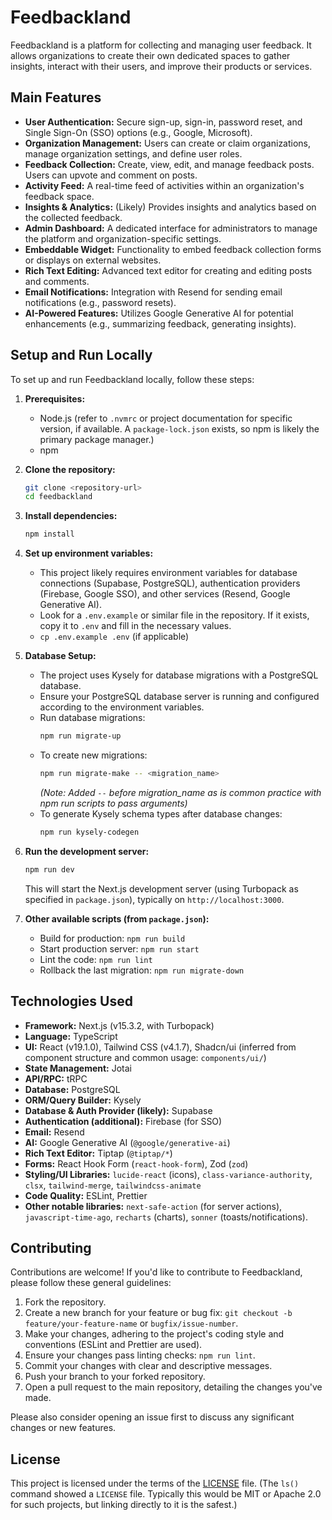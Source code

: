 # Feedbackland

Feedbackland is a platform for collecting and managing user feedback. It allows organizations to create their own dedicated spaces to gather insights, interact with their users, and improve their products or services.

## Main Features

*   **User Authentication:** Secure sign-up, sign-in, password reset, and Single Sign-On (SSO) options (e.g., Google, Microsoft).
*   **Organization Management:** Users can create or claim organizations, manage organization settings, and define user roles.
*   **Feedback Collection:** Create, view, edit, and manage feedback posts. Users can upvote and comment on posts.
*   **Activity Feed:** A real-time feed of activities within an organization's feedback space.
*   **Insights & Analytics:** (Likely) Provides insights and analytics based on the collected feedback.
*   **Admin Dashboard:** A dedicated interface for administrators to manage the platform and organization-specific settings.
*   **Embeddable Widget:** Functionality to embed feedback collection forms or displays on external websites.
*   **Rich Text Editing:** Advanced text editor for creating and editing posts and comments.
*   **Email Notifications:** Integration with Resend for sending email notifications (e.g., password resets).
*   **AI-Powered Features:** Utilizes Google Generative AI for potential enhancements (e.g., summarizing feedback, generating insights).

## Setup and Run Locally

To set up and run Feedbackland locally, follow these steps:

1.  **Prerequisites:**
    *   Node.js (refer to `.nvmrc` or project documentation for specific version, if available. A `package-lock.json` exists, so npm is likely the primary package manager.)
    *   npm

2.  **Clone the repository:**
    ```bash
    git clone <repository-url>
    cd feedbackland
    ```

3.  **Install dependencies:**
    ```bash
    npm install
    ```

4.  **Set up environment variables:**
    *   This project likely requires environment variables for database connections (Supabase, PostgreSQL), authentication providers (Firebase, Google SSO), and other services (Resend, Google Generative AI).
    *   Look for a `.env.example` or similar file in the repository. If it exists, copy it to `.env` and fill in the necessary values.
    *   `cp .env.example .env` (if applicable)

5.  **Database Setup:**
    *   The project uses Kysely for database migrations with a PostgreSQL database.
    *   Ensure your PostgreSQL database server is running and configured according to the environment variables.
    *   Run database migrations:
        ```bash
        npm run migrate-up
        ```
    *   To create new migrations:
        ```bash
        npm run migrate-make -- <migration_name>
        ```
        *(Note: Added `--` before migration_name as is common practice with npm run scripts to pass arguments)*
    *   To generate Kysely schema types after database changes:
        ```bash
        npm run kysely-codegen
        ```

6.  **Run the development server:**
    ```bash
    npm run dev
    ```
    This will start the Next.js development server (using Turbopack as specified in `package.json`), typically on `http://localhost:3000`.

7.  **Other available scripts (from `package.json`):**
    *   Build for production: `npm run build`
    *   Start production server: `npm run start`
    *   Lint the code: `npm run lint`
    *   Rollback the last migration: `npm run migrate-down`

## Technologies Used

*   **Framework:** Next.js (v15.3.2, with Turbopack)
*   **Language:** TypeScript
*   **UI:** React (v19.1.0), Tailwind CSS (v4.1.7), Shadcn/ui (inferred from component structure and common usage: `components/ui/`)
*   **State Management:** Jotai
*   **API/RPC:** tRPC
*   **Database:** PostgreSQL
*   **ORM/Query Builder:** Kysely
*   **Database & Auth Provider (likely):** Supabase
*   **Authentication (additional):** Firebase (for SSO)
*   **Email:** Resend
*   **AI:** Google Generative AI (`@google/generative-ai`)
*   **Rich Text Editor:** Tiptap (`@tiptap/*`)
*   **Forms:** React Hook Form (`react-hook-form`), Zod (`zod`)
*   **Styling/UI Libraries:** `lucide-react` (icons), `class-variance-authority`, `clsx`, `tailwind-merge`, `tailwindcss-animate`
*   **Code Quality:** ESLint, Prettier
*   **Other notable libraries:** `next-safe-action` (for server actions), `javascript-time-ago`, `recharts` (charts), `sonner` (toasts/notifications).

## Contributing

Contributions are welcome! If you'd like to contribute to Feedbackland, please follow these general guidelines:

1.  Fork the repository.
2.  Create a new branch for your feature or bug fix: `git checkout -b feature/your-feature-name` or `bugfix/issue-number`.
3.  Make your changes, adhering to the project's coding style and conventions (ESLint and Prettier are used).
4.  Ensure your changes pass linting checks: `npm run lint`.
5.  Commit your changes with clear and descriptive messages.
6.  Push your branch to your forked repository.
7.  Open a pull request to the main repository, detailing the changes you've made.

Please also consider opening an issue first to discuss any significant changes or new features.

## License

This project is licensed under the terms of the [LICENSE](LICENSE) file.
(The `ls()` command showed a `LICENSE` file. Typically this would be MIT or Apache 2.0 for such projects, but linking directly to it is the safest.)
